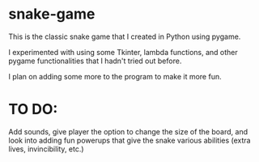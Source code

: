 # snake-game
This is the classic snake game that I created in Python using pygame. 

I experimented with using some Tkinter, lambda functions, and other pygame functionalities that I hadn't tried out before.

I plan on adding some more to the program to make it more fun.

# TO DO:

Add sounds, give player the option to change the size of the board, and look into adding fun powerups that give the snake various abilities (extra lives, invincibility, etc.)
